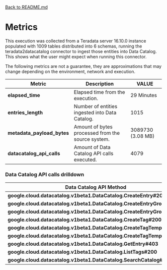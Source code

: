 [Back to README.md](../README.md)

# Metrics

This execution was collected from a Teradata server 16.10.0 instance populated with 1009 tables distributed into 6 schemas, running the teradata2datacatalog connector to ingest
those entities into Data Catalog. This shows what the user might expect when running this connector.

The following metrics are not a guarantee, they are approximations that may change depending on the environment, network and execution.


| Metric                     | Description                                       | VALUE             |
| ---                        | ---                                               | ---               |
| **elapsed_time**           | Elapsed time from the execution.                  | 29 Minutes        |
| **entries_length**         | Number of entities ingested into Data Catalog.    | 1015              |
| **metadata_payload_bytes** | Amount of bytes processed from the source system. | 3089730 (3.08 MB) |
| **datacatalog_api_calls**  | Amount of Data Catalog API calls executed.        | 4079              |



### Data Catalog API calls drilldown

| Data Catalog API Method                                                 | Calls |
| ---                                                                     | ---   | 
| **google.cloud.datacatalog.v1beta1.DataCatalog.CreateEntry#200**        | 1015  | 
| **google.cloud.datacatalog.v1beta1.DataCatalog.CreateEntryGroup#200**   | 1     |
| **google.cloud.datacatalog.v1beta1.DataCatalog.CreateEntryGroup#409**   | 5     |  
| **google.cloud.datacatalog.v1beta1.DataCatalog.CreateTag#200**          | 1015  |
| **google.cloud.datacatalog.v1beta1.DataCatalog.CreateTagTemplate#200**  | 2     |
| **google.cloud.datacatalog.v1beta1.DataCatalog.CreateTagTemplate#409**  | 10    |
| **google.cloud.datacatalog.v1beta1.DataCatalog.GetEntry#403**           | 1015  | 
| **google.cloud.datacatalog.v1beta1.DataCatalog.ListTags#200**           | 1015  | 
| **google.cloud.datacatalog.v1beta1.DataCatalog.SearchCatalog#200**      | 1     |  
